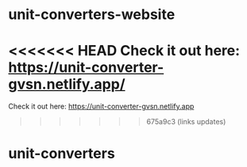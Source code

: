 # unit-converters-website
<<<<<<< HEAD
Check it out here: https://unit-converter-gvsn.netlify.app/
=======
Check it out here: https://unit-converter-gvsn.netlify.app
>>>>>>> 675a9c3 (links updates)
# unit-converters
